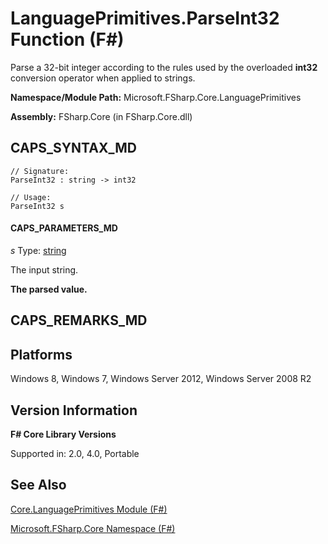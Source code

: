 # LanguagePrimitives.ParseInt32 Function (F#)

Parse a 32-bit integer according to the rules used by the overloaded **int32** conversion operator when applied to strings.

**Namespace/Module Path:** Microsoft.FSharp.Core.LanguagePrimitives

**Assembly:** FSharp.Core (in FSharp.Core.dll)


## CAPS_SYNTAX_MD

```
// Signature:
ParseInt32 : string -> int32

// Usage:
ParseInt32 s
```

#### CAPS_PARAMETERS_MD
*s*
Type: [string](http://msdn.microsoft.com/en-us/library/12b97856-ec80-4f70-a018-afb0753f755a)


The input string.



**The parsed value.**
## CAPS_REMARKS_MD

## Platforms
Windows 8, Windows 7, Windows Server 2012, Windows Server 2008 R2


## Version Information
**F# Core Library Versions**

Supported in: 2.0, 4.0, Portable




## See Also
[Core.LanguagePrimitives Module &#40;F&#35;&#41;](Core.LanguagePrimitives+Module+%28F%23%29.md)

[Microsoft.FSharp.Core Namespace &#40;F&#35;&#41;](Microsoft.FSharp.Core+Namespace+%28F%23%29.md)

